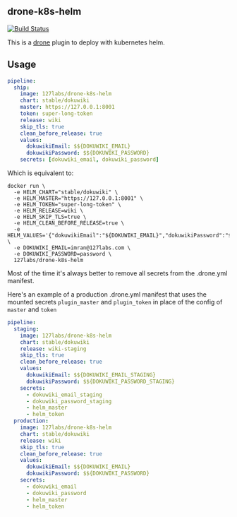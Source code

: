 ## drone-k8s-helm

[![Build Status](https://drone.127labs.com/api/badges/127labs/drone-k8s-helm/status.svg)](https://drone.127labs.com/127labs/drone-k8s-helm)

This is a [drone](https://github.com/drone/drone) plugin to deploy with kubernetes helm.

## Usage

```yaml
pipeline:
  ship:
    image: 127labs/drone-k8s-helm
    chart: stable/dokuwiki
    master: https://127.0.0.1:8001
    token: super-long-token
    release: wiki
    skip_tls: true
    clean_before_release: true
    values:
      dokuwikiEmail: $${DOKUWIKI_EMAIL}
      dokuwikiPassword: $${DOKUWIKI_PASSWORD}
    secrets: [dokuwiki_email, dokuwiki_password]
```

Which is equivalent to:

```shell
docker run \
  -e HELM_CHART="stable/dokuwiki" \
  -e HELM_MASTER="https://127.0.0.1:8001" \
  -e HELM_TOKEN="super-long-token" \
  -e HELM_RELEASE=wiki \
  -e HELM_SKIP_TLS=true \
  -e HELM_CLEAN_BEFORE_RELEASE=true \
  -e HELM_VALUES='{"dokuwikiEmail":"${DOKUWIKI_EMAIL}","dokuwikiPassword":"${DOKUWIKI_PASSWORD}"}' \
  -e DOKUWIKI_EMAIL=imran@127labs.com \
  -e DOKUWIKI_PASSWORD=password \
  127labs/drone-k8s-helm
```

Most of the time it's always better to remove all secrets from the .drone.yml manifest.

Here's an example of a production .drone.yml manifest that uses the mounted secrets `plugin_master` and `plugin_token` in place of the config of `master` and `token`

```yaml
pipeline:
  staging:
    image: 127labs/drone-k8s-helm
    chart: stable/dokuwiki
    release: wiki-staging
    skip_tls: true
    clean_before_release: true
    values:
      dokuwikiEmail: $${DOKUWIKI_EMAIL_STAGING}
      dokuwikiPassword: $${DOKUWIKI_PASSWORD_STAGING}
    secrets:
      - dokuwiki_email_staging
      - dokuwiki_password_staging
      - helm_master
      - helm_token
  production:
    image: 127labs/drone-k8s-helm
    chart: stable/dokuwiki
    release: wiki
    skip_tls: true
    clean_before_release: true
    values:
      dokuwikiEmail: $${DOKUWIKI_EMAIL}
      dokuwikiPassword: $${DOKUWIKI_PASSWORD}
    secrets:
      - dokuwiki_email
      - dokuwiki_password
      - helm_master
      - helm_token
```
